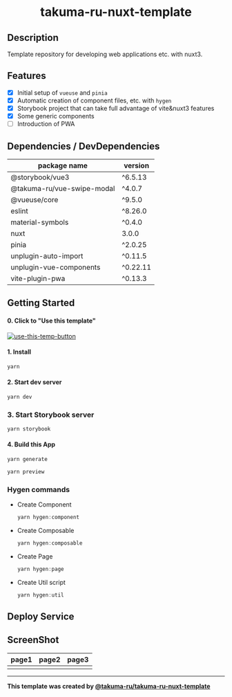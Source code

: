 # <div style="text-align: center;">takuma-ru-nuxt-template</div>
<!-- <p align="center">
  <img src="/static/icon.png"  width="256" height="256" alt="nuxt-firebase logo">
</p> -->

## Description
Template repository for developing web applications etc. with nuxt3.

## Features
- [x] Initial setup of `vueuse` and `pinia`
- [x] Automatic creation of component files, etc. with `hygen`
- [x] Storybook project that can take full advantage of vite&nuxt3 features
- [x] Some generic components
- [ ] Introduction of PWA

## Dependencies / DevDependencies
| package name | version |
| -- | -- |
| @storybook/vue3 | ^6.5.13 |
| @takuma-ru/vue-swipe-modal | ^4.0.7 |
| @vueuse/core | ^9.5.0 |
| eslint | ^8.26.0 |
| material-symbols | ^0.4.0 |
| nuxt | 3.0.0 |
| pinia | ^2.0.25 |
| unplugin-auto-import | ^0.11.5 |
| unplugin-vue-components | ^0.22.11 |
| vite-plugin-pwa | ^0.13.3 |

## Getting Started

#### 0. Click to "Use this template"
[![use-this-temp-button](https://user-images.githubusercontent.com/49429291/202691047-cdf8ce37-1be6-47fa-898c-f143b2773aca.png)](https://github.com/takuma-ru/takuma-ru-nuxt-template/generate)


#### 1. Install
```powershell
yarn
```

#### 2. Start dev server
```powershell
yarn dev
```

### 3. Start Storybook server
```powershell
yarn storybook
```

#### 4. Build this App
```powershell
yarn generate
```

```powershell
yarn preview
```

### Hygen commands
- Create Component
  ```powershell
  yarn hygen:component
  ```
- Create Composable
  ```powershell
  yarn hygen:composable
  ```
- Create Page
  ```powershell
  yarn hygen:page
  ```
- Create Util script
  ```powershell
  yarn hygen:util
  ```

## Deploy Service
<!-- [Firebase Hosting](https://firebase.google.com/products/hosting?gclid=Cj0KCQiA1sucBhDgARIsAFoytUuCQdfrUzumhsqOWLO6TncdTd959kbvy2HGpWO6AXQVvFlRpbuy0l4aAg9uEALw_wcB&gclsrc=aw.ds) -->
<!-- [Vercel](https://vercel.com/) -->


## ScreenShot
| page1 | page2 | page3 |
| -- | -- | -- |
|||

----

<!-- I would appreciate it if you would not delete this statement -->
**This template was created by [@takuma-ru/takuma-ru-nuxt-template](https://github.com/takuma-ru/takuma-ru-nuxt-template)**